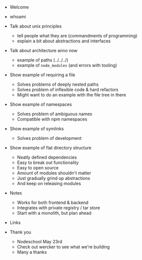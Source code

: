 - Welcome

- whoami

- Talk about unix principles
    - tell people what they are (commandments of programming)
    - explain a bit about abstractions and interfaces

- Talk about architecture anno now
    - example of paths (../../../)
    - example of `node_modules` (and errors with tooling)

- Show example of requiring a file
    - Solves problems of deeply nested paths
    - Solves problem of inflexible code & hard refactors
    - Might want to do an example with the file tree in there

- Show example of namespaces
    - Solves problem of ambiguous names
    - Compatible with npm namespaces

- Show example of symlinks
    - Solves problem of development

- Show example of flat directory structure
    - Neatly defined dependencies
    - Easy to break out functionality
    - Easy to open source
    - Amount of modules shouldn't matter
    - Just gradually grind up abstractions
    - And keep on releasing modules

- Notes
    - Works for both frontend & backend
    - Integrates with private registry / tar store
    - Start with a monolith, but plan ahead

- Links

- Thank you
    - Nodeschool May 23rd
    - Check out wercker to see what we're building
    - Many a thanks
